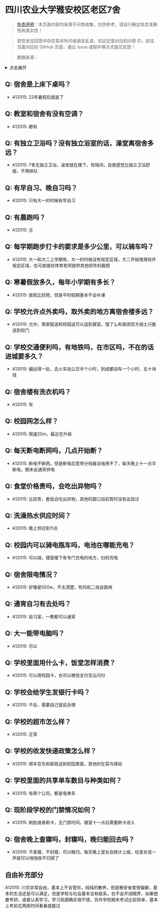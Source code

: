# 四川农业大学雅安校区老区7舍

> [免责声明](https://colleges.chat/#_3)：本页面内容均来源于问卷收集，仅供参考，请自行确定信息准确性和真实性！

> 若您发现回答中存在答非所问或胡言乱语，欢迎记录对应的问卷 ID，前往页面对应的 GitHub 页面，通过 issue 或邮件等方式提交反馈！

> 数据来源：

<details><summary>点击展开</summary>
<ul>
<li>A12015: 匿名 (2022 年 06 月)</li>
</ul>
</details>

## Q: 宿舍是上床下桌吗？

- A12015: 22年暑假后就是了

## Q: 教室和宿舍有没有空调？

- A12015: 都有

## Q: 有独立卫浴吗？没有独立浴室的话，澡堂离宿舍多远？

- A12015: 7舍无独立卫浴，澡堂就在楼下，有隔间，自我感觉比独立卫浴舒服，不用排队

## Q: 有早自习、晚自习吗？

- A12015: 只有大一的时候有早自习

## Q: 有晨跑吗？

- A12015: 无

## Q: 每学期跑步打卡的要求是多少公里，可以骑车吗？

- A12015: 大一和大二上学期有，大一的时候没有规定区域，大二开始使用软件规定区域，也可直接给体育老师提供其他软件的截图

## Q: 寒暑假放多久，每年小学期有多长？

- A12015: 放假比较短，但是平时假期基本不会补课

## Q: 学校允许点外卖吗，取外卖的地方离宿舍楼多远？

- A12015: 允许，商家配送和校园送可以送到寝室，饿了么和美团官方骑士只能送到校门

## Q: 学校交通便利吗，有地铁吗，在市区吗，不在的话进城要多久？

- A12015: 偏远得一批，去火车站公交半个小时，到成都动车一个小时，五十块钱

## Q: 宿舍楼有洗衣机吗？

- A12015: 有

## Q: 校园网怎么样？

- A12015: 限速20m，最近在升级

## Q: 每天断电断网吗，几点开始断？

- A12015: 断电不断网，但是断电后宽带分线器没电用不了，每天晚上十一点半断电，期末会通宵供电

## Q: 食堂价格贵吗，会吃出异物吗？

- A12015: 比较贵，套饭会吃出异物，其他的窗口目前暂时没有出现过

## Q: 洗澡热水供应时间？

- A12015: 晚上供应到11点

## Q: 校园内可以骑电瓶车吗，电池在哪能充电？

- A12015: 可以骑，寝室楼下有专门充电的地方，扫码充电

## Q: 宿舍限电情况？

- A12015: 好像是500w，不太清楚，吹风机二挡会跳闸

## Q: 通宵自习有去处吗？

- A12015: 自习室，一教都可以通宵

## Q: 大一能带电脑吗？

- A12015: 可以

## Q: 学校里面用什么卡，饭堂怎样消费？

- A12015: 可以用校园卡，也可以微信支付宝云闪付

## Q: 学校会给学生发银行卡吗？

- A12015: 不会，需要自己提前办理

## Q: 学校的超市怎么样？

- A12015: 正常

## Q: 学校的收发快递政策怎么样？

- A12015: 顺丰京东和邮政送到校园里面，其他的在菜鸟驿站

## Q: 学校里面的共享单车数目与种类如何？

- A12015: 有两个公司，都是电单车

## Q: 现阶段学校的门禁情况如何？

- A12015: 刷脸或者刷卡，无门禁时间，寝室十一点后需要刷卡进入

## Q: 宿舍晚上查寝吗，封寝吗，晚归能回去吗？

- A12015: 不查寝，不封寝，可以晚归，每天晚上室长会统计上报，给室长说一声就可以悄悄夜不归宿了

## 自由补充部分

A12015: 川农非常自由，基本上不会管你，纯纯的散养，但是雅安雀食很偏僻，基本的生活还是可以满足，但是学校与社会基本没有联系，也不会开阔眼界，如果想要考研，或者认真学习，学习氛围确实很不错，另外学校期末考试比较简单，基本上考前花两周时间看看就能过